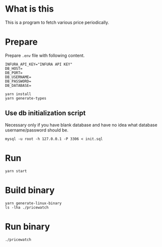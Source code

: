 # What is this

This is a program to fetch various price periodically.

# Prepare

Prepare `.env` file with following content.

```
INFURA_API_KEY="INFURA API KEY"
DB_HOST=
DB_PORT=
DB_USERNAME=
DB_PASSWORD=
DB_DATABASE=
```

```
yarn install
yarn generate-types
```

## Use db initialization script

Necessary only if you have blank database and have no idea what database username/password should be.

```
mysql -u root -h 127.0.0.1 -P 3306 < init.sql 
```

# Run

```
yarn start
```

# Build binary

```
yarn generate-linux-binary
ls -lha ./pricewatch
```

# Run binary

```
./pricewatch
```